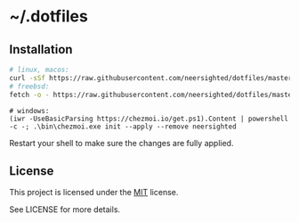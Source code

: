 # ~/.dotfiles

## Installation

```sh
# linux, macos:
curl -sSf https://raw.githubusercontent.com/neersighted/dotfiles/master/bootstrap.sh | sh
# freebsd:
fetch -o - https://raw.githubusercontent.com/neersighted/dotfiles/master/bootstrap.sh | sh
```
```pwsh
# windows:
(iwr -UseBasicParsing https://chezmoi.io/get.ps1).Content | powershell -c -; .\bin\chezmoi.exe init --apply --remove neersighted
```

Restart your shell to make sure the changes are fully applied.

## License

This project is licensed under the
[MIT](https://en.wikipedia.org/wiki/MIT_License) license.

See LICENSE for more details.
